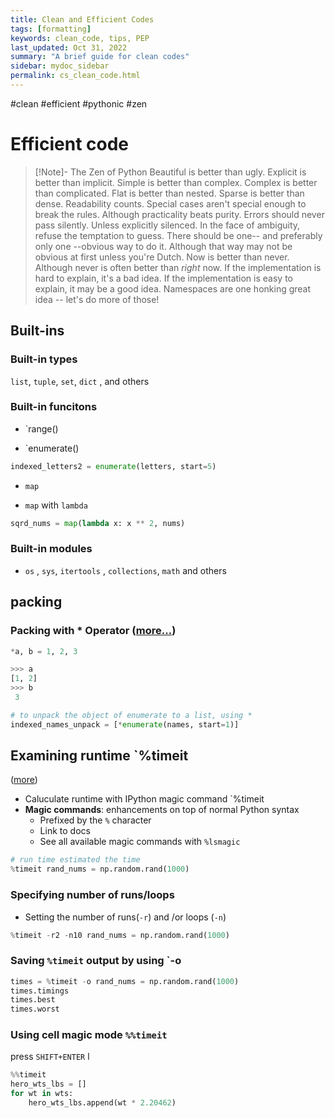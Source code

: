 ```yaml
---
title: Clean and Efficient Codes
tags: [formatting]
keywords: clean_code, tips, PEP
last_updated: Oct 31, 2022
summary: "A brief guide for clean codes"
sidebar: mydoc_sidebar
permalink: cs_clean_code.html
---
```


#clean #efficient #pythonic #zen

# Efficient code

> [!Note]- The Zen of Python
Beautiful is better than ugly.
Explicit is better than implicit.
Simple is better than complex.
Complex is better than complicated.
Flat is better than nested.
Sparse is better than dense.
Readability counts.
Special cases aren't special enough to break the rules.
Although practicality beats purity.
Errors should never pass silently.
Unless explicitly silenced.
In the face of ambiguity, refuse the temptation to guess.
There should be one-- and preferably only one --obvious way to do it.
Although that way may not be obvious at first unless you're Dutch.
Now is better than never.
Although never is often better than *right* now.
If the implementation is hard to explain, it's a bad idea.
If the implementation is easy to explain, it may be a good idea.
Namespaces are one honking great idea -- let's do more of those!

## Built-ins
### Built-in types
`list`, `tuple`, `set`, `dict` , and others
### Built-in funcitons
- `range()

- `enumerate()

```python
indexed_letters2 = enumerate(letters, start=5)
```

- `map`

- `map` with `lambda`

```python
sqrd_nums = map(lambda x: x ** 2, nums)
```

### Built-in modules
- `os` , `sys`, `itertools` , `collections`, `math` and others



## packing
### Packing with * Operator ([more...](https://stackabuse.com/unpacking-in-python-beyond-parallel-assignment/))
```python
*a, b = 1, 2, 3 

>>> a 
[1, 2] 
>>> b
 3
```

```python
# to unpack the object of enumerate to a list, using * 
indexed_names_unpack = [*enumerate(names, start=1)]
```


## Examining runtime  `%timeit 
([more](https://campus.datacamp.com/courses/writing-efficient-python-code/timing-and-profiling-code?ex=2))
- Caluculate runtime with IPython magic command `%timeit
- **Magic commands**: enhancements on top of normal Python syntax
  - Prefixed by the `%` character
  - Link to docs
  - See all available magic commands with `%lsmagic`


```python
# run time estimated the time 
%timeit rand_nums = np.random.rand(1000)

```

### Specifying number of runs/loops
- Setting the number of runs(`-r`) and /or loops (`-n`)
```python
%timeit -r2 -n10 rand_nums = np.random.rand(1000)

```

### Saving  `%timeit` output by using `-o
```python
times = %timeit -o rand_nums = np.random.rand(1000)
times.timings
times.best
times.worst

```

### Using cell magic mode `%%timeit`
press `SHIFT+ENTER` l

```python
%%timeit
hero_wts_lbs = []
for wt in wts:
    hero_wts_lbs.append(wt * 2.20462)
```



## 